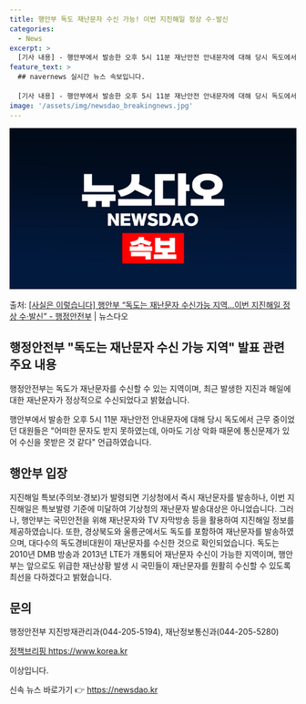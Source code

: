 ```yaml
---
title: 행안부 독도 재난문자 수신 가능! 이번 지진해일 정상 수·발신
categories:
  - News
excerpt: >
  [기사 내용] - 행안부에서 발송한 오후 5시 11분 재난안전 안내문자에 대해 당시 독도에서 근무중이였던 대…
feature_text: >
  ## navernews 실시간 뉴스 속보입니다.

  [기사 내용] - 행안부에서 발송한 오후 5시 11분 재난안전 안내문자에 대해 당시 독도에서 근무중이였던 대…
image: '/assets/img/newsdao_breakingnews.jpg'
---
```


![뉴스다오 속보](/assets/img/newsdao_breakingnews.jpg)

<p>출처: <a href="https://newsdao.kr/2938" rel="dofollow">[사실은 이렇습니다] 행안부 “독도는 재난문자 수신가능 지역…이번 지진해일 정상 수·발신” - 행정안전부</a> | 뉴스다오</p>

<h2 data-ke-size="size26">행정안전부 "독도는 재난문자 수신 가능 지역" 발표 관련 주요 내용</h2>
행정안전부는 독도가 재난문자를 수신할 수 있는 지역이며, 최근 발생한 지진과 해일에 대한 재난문자가 정상적으로 수신되었다고 밝혔습니다.

<p data-ke-size="size16">행안부에서 발송한 오후 5시 11분 재난안전 안내문자에 대해 당시 독도에서 근무 중이었던 대원들은 "어떠한 문자도 받지 못하였는데, 아마도 기상 악화 때문에 통신문제가 있어 수신을 못받은 것 같다" 언급하였습니다.</p>

<h2 data-ke-size="size24">행안부 입장</h2>
<p data-ke-size="size16">지진해일 특보(주의보·경보)가 발령되면 기상청에서 즉시 재난문자를 발송하나, 이번 지진해일은 특보발령 기준에 미달하여 기상청의 재난문자 발송대상은 아니었습니다. 그러나, 행안부는 국민안전을 위해 재난문자와 TV 자막방송 등을 활용하여 지진해일 정보를 제공하였습니다. 또한, 경상북도와 울릉군에서도 독도를 포함하여 재난문자를 발송하였으며, 대다수의 독도경비대원이 재난문자를 수신한 것으로 확인되었습니다. 독도는 2010년 DMB 방송과 2013년 LTE가 개통되어 재난문자 수신이 가능한 지역이며, 행안부는 앞으로도 위급한 재난상황 발생 시 국민들이 재난문자를 원활히 수신할 수 있도록 최선을 다하겠다고 밝혔습니다.</p>

<h2 data-ke-size="size24">문의</h2>
<p data-ke-size="size16">행정안전부 지진방재관리과(044-205-5194), 재난정보통신과(044-205-5280)</p>

<p data-ke-size="size16"><a href="https://newsdao.kr/2938">정책브리핑 https://www.korea.kr</a></p>

이상입니다. 

신속 뉴스 바로가기 👉 <a href="https://newsdao.kr" rel="dofollow">https://newsdao.kr</a>


